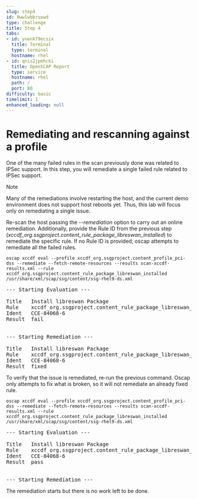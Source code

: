 ```yaml
---
slug: step4
id: 0wwlwbbruxwd
type: challenge
title: Step 4
tabs:
- id: ynenk79ecsix
  title: Terminal
  type: terminal
  hostname: rhel
- id: qnis2jpmhcki
  title: OpenSCAP Report
  type: service
  hostname: rhel
  path: /
  port: 80
difficulty: basic
timelimit: 1
enhanced_loading: null
---
```

# Remediating and rescanning against a profile

One of the many failed rules in the scan previously done was related to IPSec support. In this step, you will remediate a single failed rule related to IPSec support.

> [!NOTE]
> Many of the remediations involve restarting the host, and the current demo environment does not support host reboots yet. Thus, this lab will focus only on remediating a single issue.

Re-scan the host passing the *--remediation* option to carry out an online remediation. Additionally, provide
the Rule ID from the previous step (*xccdf_org.ssgproject.content_rule_package_libreswan_installed*) to remediate the specific rule. If no
Rule ID is provided, oscap attempts to remediate all the failed rules.

```bash,run
oscap xccdf eval --profile xccdf_org.ssgproject.content_profile_pci-dss --remediate --fetch-remote-resources --results scan-xccdf-results.xml --rule xccdf_org.ssgproject.content_rule_package_libreswan_installed /usr/share/xml/scap/ssg/content/ssg-rhel9-ds.xml
```

<pre class="file">
--- Starting Evaluation ---

Title   Install libreswan Package
Rule    xccdf_org.ssgproject.content_rule_package_libreswan_installed
Ident   CCE-84068-6
Result  fail


--- Starting Remediation ---

Title   Install libreswan Package
Rule    xccdf_org.ssgproject.content_rule_package_libreswan_installed
Ident   CCE-84068-6
Result  fixed
</pre>

To verify that the issue is remediated, re-run the previous command. Oscap only attempts to fix what is broken, so it will not remediate an already fixed rule.

```bash,run
oscap xccdf eval --profile xccdf_org.ssgproject.content_profile_pci-dss --remediate --fetch-remote-resources --results scan-xccdf-results.xml --rule xccdf_org.ssgproject.content_rule_package_libreswan_installed /usr/share/xml/scap/ssg/content/ssg-rhel9-ds.xml
```

<pre class="file">
--- Starting Evaluation ---

Title   Install libreswan Package
Rule    xccdf_org.ssgproject.content_rule_package_libreswan_installed
Ident   CCE-84068-6
Result  pass


--- Starting Remediation ---
</pre>

The remediation starts but there is no work left to be done.
